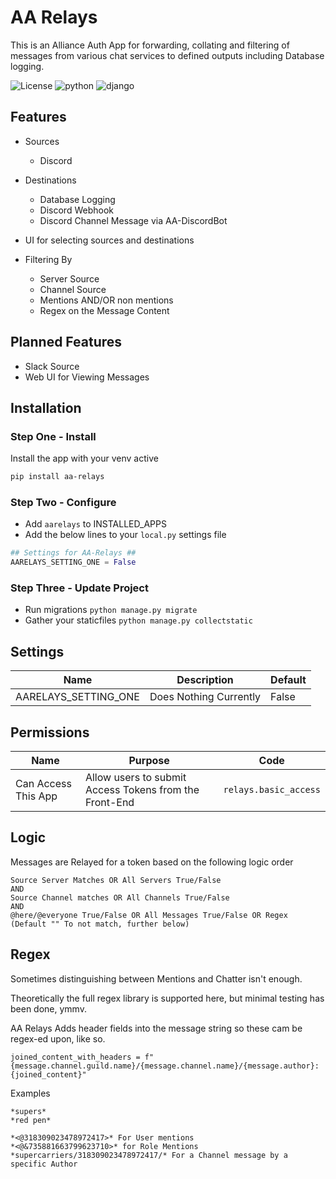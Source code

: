 # AA Relays

This is an Alliance Auth App for forwarding, collating and filtering of messages from various chat services to defined outputs including Database logging.

![License](https://img.shields.io/badge/license-MIT-green) ![python](https://img.shields.io/badge/python-3.6-informational) ![django](https://img.shields.io/badge/django-3.1-informational)

## Features

- Sources
  - Discord

- Destinations
  - Database Logging
  - Discord Webhook
  - Discord Channel Message via AA-DiscordBot

- UI for selecting sources and destinations

- Filtering By
  - Server Source
  - Channel Source
  - Mentions AND/OR non mentions
  - Regex on the Message Content

## Planned Features

 - Slack Source
 - Web UI for Viewing Messages

## Installation

### Step One - Install

Install the app with your venv active

```bash
pip install aa-relays
```

### Step Two - Configure

- Add `aarelays` to INSTALLED_APPS
- Add the below lines to your `local.py` settings file

 ```python
## Settings for AA-Relays ##
AARELAYS_SETTING_ONE = False
```

### Step Three - Update Project

- Run migrations `python manage.py migrate`
- Gather your staticfiles `python manage.py collectstatic`

## Settings

Name | Description | Default
-- | -- | --
AARELAYS_SETTING_ONE | Does Nothing Currently | False

## Permissions

Name | Purpose | Code
-- | -- | --
Can Access This App  | Allow users to submit Access Tokens from the Front-End | `relays.basic_access`


## Logic

Messages are Relayed for a token based on the following logic order

```
Source Server Matches OR All Servers True/False
AND
Source Channel matches OR All Channels True/False
AND
@here/@everyone True/False OR All Messages True/False OR Regex (Default "" To not match, further below)
```

## Regex

Sometimes distinguishing between Mentions and Chatter isn't enough. 

Theoretically the full regex library is supported here, but minimal testing has been done, ymmv.

AA Relays Adds header fields into the message string so these cam be regex-ed upon, like so.

`joined_content_with_headers = f"{message.channel.guild.name}/{message.channel.name}/{message.author}: {joined_content}"`

Examples
```
*supers*
*red pen*

*<@318309023478972417>* For User mentions
*<@&735881663799623710>* for Role Mentions
*supercarriers/318309023478972417/* For a Channel message by a specific Author
```